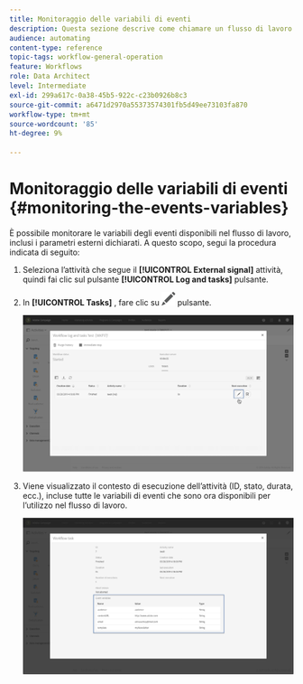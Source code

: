 ```yaml
---
title: Monitoraggio delle variabili di eventi
description: Questa sezione descrive come chiamare un flusso di lavoro con parametri esterni.
audience: automating
content-type: reference
topic-tags: workflow-general-operation
feature: Workflows
role: Data Architect
level: Intermediate
exl-id: 299a617c-0a38-45b5-922c-c23b0926b8c3
source-git-commit: a6471d2970a55373574301fb5d49ee73103fa870
workflow-type: tm+mt
source-wordcount: '85'
ht-degree: 9%

---
```


# Monitoraggio delle variabili di eventi {#monitoring-the-events-variables}

È possibile monitorare le variabili degli eventi disponibili nel flusso di lavoro, inclusi i parametri esterni dichiarati. A questo scopo, segui la procedura indicata di seguito:

1. Seleziona l’attività che segue il **[!UICONTROL External signal]** attività, quindi fai clic sul pulsante **[!UICONTROL Log and tasks]** pulsante.
1. In **[!UICONTROL Tasks]** , fare clic su ![](assets/edit_darkgrey-24px.png) pulsante.

   ![](assets/extsignal_monitoring_2.png)

1. Viene visualizzato il contesto di esecuzione dell’attività (ID, stato, durata, ecc.), incluse tutte le variabili di eventi che sono ora disponibili per l’utilizzo nel flusso di lavoro.

   ![](assets/extsignal_monitoring_3.png)
